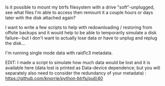 Is it possible to mount my btrfs filesystem with a drive "soft"-unplugged, see what files I'm able to access then remount it a couple hours or days later with the disk attached again?

I want to write a few scripts to help with redownloading / restoring from offsite backups and it would help to be able to temporarily simulate a disk failure--but I don't want to actually lose data or have to unplug and replug the disk...

I'm running single mode data with raid1c3 metadata.

EDIT: I made a script to simulate how much data would be lost and it is available here (data lost is printed as Data-device dependence; but you will separately also need to consider the redundancy of your metadata) : https://github.com/knorrie/python-btrfs/pull/40
